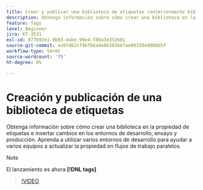 ```yaml
---
title: Crear y publicar una biblioteca de etiquetas (anteriormente biblioteca de Launch)
description: Obtenga información sobre cómo crear una biblioteca en la propiedad de etiquetas e insertar cambios en los entornos de desarrollo, ensayo y producción.
feature: Tags
level: Beginner
jira: KT-3531
exl-id: 877b92e1-9b93-4abe-99e4-f80a3e353681
source-git-commit: ac07d62cf4bfb6a9a8b383bbfae093304d008b5f
workflow-type: tm+mt
source-wordcount: '75'
ht-degree: 0%

---
```


# Creación y publicación de una biblioteca de etiquetas

Obtenga información sobre cómo crear una biblioteca en la propiedad de etiquetas e insertar cambios en los entornos de desarrollo, ensayo y producción. Aprenda a utilizar varios entornos de desarrollo para ayudar a varios equipos a actualizar la propiedad en flujos de trabajo paralelos.

>[!NOTE]
>
> El lanzamiento es ahora **[!DNL tags]**

>[!VIDEO](https://video.tv.adobe.com/v/28731/?quality=12&learn=on)
